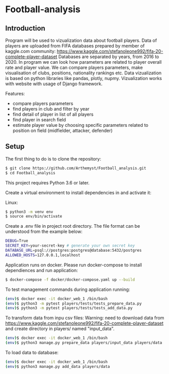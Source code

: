 # Football-analysis

## Introduction

Program will be used to vizualization data about football players.
Data of players are uploaded from FIFA databases prepared by member of kaggle.com community: https://www.kaggle.com/stefanoleone992/fifa-20-complete-player-dataset
Databases are separated by years, from 2016 to 2020. In program we can look how parameters are related to player overall rate and player value. We can compare players parameters, make visualisation of clubs, positions, nationality rankings etc.
Data vizualization is based on python libraries like pandas, plotly, nupmy.
Vizualization works with website with usage of Django framework.

Features:
- compare players parameters
- find players in club and filter by year
- find detail of player in list of all players
- find player in search field
- estimate player value by choosing specific parameters related to position on field (midfielder, attacker, defender)

## Setup

The first thing to do is to clone the repository:

```sh
$ git clone https://github.com/Arthemyst/Football_analysis.git
$ cd Football_analysis
```

This project requires Python 3.6 or later.

Create a virtual environment to install dependencies in and activate it:

Linux:
```sh
$ python3 -m venv env
$ source env/bin/activate
```

Create a .env file in project root directory. The file format can be understood from the example below:
```sh
DEBUG=True
SECRET_KEY=your-secret-key # generate your own secret key
DATABASE_URL=psql://postgres:postgres@database:5432/postgres
ALLOWED_HOSTS=127.0.0.1,localhost
```
Application runs on docker. Please run docker-compose to install dependiences and run application:
```sh
$ docker-compose -f docker/docker-compose.yaml up --build
```

To test management commands during application running:
```sh
(env)$ docker exec -it docker_web_1 /bin/bash
(env)$ python3 -m pytest players/tests/tests_prepare_data.py
(env)$ python3 -m pytest players/tests/tests_add_data.py
```

To transform data from inpu csv files:
Warning: need to download data from https://www.kaggle.com/stefanoleone992/fifa-20-complete-player-dataset and create directory in players/ named "input_data".
```sh
(env)$ docker exec -it docker_web_1 /bin/bash
(env)$ python3 manage.py prepare_data players/input_data players/data
```

To load data to database:
```sh
(env)$ docker exec -it docker_web_1 /bin/bash
(env)$ python3 manage.py add_data players/data
```

